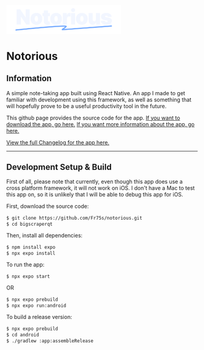 <img src="assets/images/logo_dark.png" width="60%" title="Notorious Logo">

# Notorious

## Information

A simple note-taking app built using React Native. An app I made to get familiar with development using this framework, as well as something that will hopefully prove to be a useful productivity tool in the future.

This github page provides the source code for the app. [If you want to download the app, go here.](https://github.com/Fr75s/notorious/releases) [If you want more information about the app, go here.](https://fr75s.github.io/notorious/)

[View the full Changelog for the app here.](https://github.com/Fr75s/notorious/blob/main/CHANGELOG.md)

***

## Development Setup & Build

First of all, please note that currently, even though this app does use a cross platform framework, it will not work on iOS. I don't have a Mac to test this app on, so it is unlikely that I will be able to debug this app for iOS.

First, download the source code:

```
$ git clone https://github.com/Fr75s/notorious.git
$ cd bigscraperqt
```

Then, install all dependencies:

```
$ npm install expo
$ npx expo install
```

To run the app:

```
$ npx expo start
```

OR

```
$ npx expo prebuild
$ npx expo run:android
```

To build a release version:

```
$ npx expo prebuild
$ cd android
$ ./gradlew :app:assembleRelease
```
